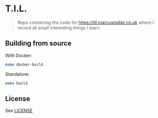 # T.I.L.

> Repo containing the code for https://til.marcusnoble.co.uk where I record all small interesting things I learn.

## Building from source

With Docker:

```sh
make docker-build
```

Standalone:

```sh
make build
```

## License

See [LICENSE](LICENSE)
